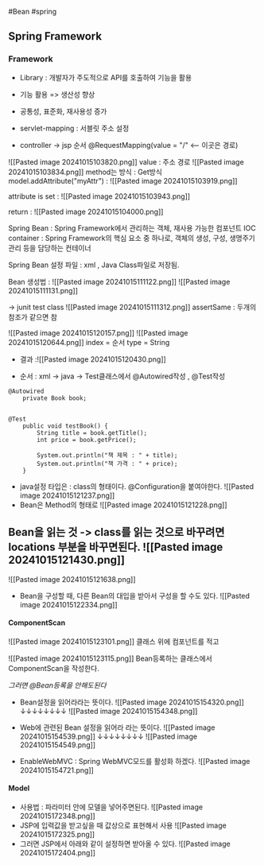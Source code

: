 #Bean #spring


## Spring Framework

### Framework
- Library : 개발자가 주도적으로 API를 호출하여 기능을 활용

- 기능 활용 => 생산성 향상
- 공통성, 표준화, 재사용성 증가


- servlet-mapping : 서블릿 주소 설정 
- controller -> jsp 순서
@RequestMapping(value = "/" <-- 이곳은 경로)

![[Pasted image 20241015103820.png]]
value : 주소 경로 ![[Pasted image 20241015103834.png]]
method는 방식 : Get방식
model.addAttribute("myAttr") : ![[Pasted image 20241015103919.png]]

attribute is set : ![[Pasted image 20241015103943.png]]

return : ![[Pasted image 20241015104000.png]]

Spring Bean : Spring Framework에서 관리하는 객체, 재사용 가능한 컴포넌트
IOC container : Spring Framework의 핵심 요소 중 하나로, 객체의 생성, 구성, 생명주기 관리 등을 담당하는 컨테이너

Spring Bean 설정 파일 : xml , Java Class파일로 저장됨.

Bean 생성법 : ![[Pasted image 20241015111122.png]]
![[Pasted image 20241015111131.png]]

-> junit test class ![[Pasted image 20241015111312.png]]
assertSame : 두개의 참조가 같으면 참 

![[Pasted image 20241015120157.png]]
![[Pasted image 20241015120644.png]]
index = 순서 
type = String

- 결과 :![[Pasted image 20241015120430.png]]


- 순서 : xml -> java -> Test클래스에서 @Autowired작성 , @Test작성 
```
@Autowired
	private Book book;


@Test
	public void testBook() {
		String title = book.getTitle();
		int price = book.getPrice();
		
		System.out.println("책 제목 : " + title);
		System.out.println("책 가격 : " + price);
	}
```

- java설정 타입은 : class의 형태이다. @Configuration을 붙여야한다.
![[Pasted image 20241015121237.png]]
- Bean은 Method의 형태로
![[Pasted image 20241015121228.png]]


Bean을 읽는 것 -> class를 읽는 것으로 바꾸려면 locations 부분을 바꾸면된다.
![[Pasted image 20241015121430.png]]
----------------------------------------------------------------------------------------------
![[Pasted image 20241015121638.png]]



- Bean을 구성할 때, 다른 Bean의 대입을 받아서 구성을 할 수도 있다.
![[Pasted image 20241015122334.png]]

#### ComponentScan
![[Pasted image 20241015123101.png]]
클래스 위에 컴포넌트를 적고

![[Pasted image 20241015123115.png]]
Bean등록하는 클래스에서 ComponentScan을 작성한다.

*그러면 @Bean등록을 안해도된다*


- Bean설정을 읽어라라는 뜻이다.
![[Pasted image 20241015154320.png]]
↓↓↓↓↓↓↓↓
![[Pasted image 20241015154348.png]]

- Web에 관련된 Bean 설정을 읽어라 라는 뜻이다.
![[Pasted image 20241015154539.png]]
↓↓↓↓↓↓↓↓
![[Pasted image 20241015154549.png]]

- EnableWebMVC : Spring WebMVC모드를 활성화 하겠다.
![[Pasted image 20241015154721.png]]

#### Model 
- 사용법 : 파라미터 안에 모델을 넣어주면된다.
![[Pasted image 20241015172348.png]]
- JSP에 입력값을 받고싶을 때 값상으로 표현해서 사용
![[Pasted image 20241015172325.png]]
- 그러면 JSP에서 아래와 같이 설정하면 받아올 수 있다.
![[Pasted image 20241015172404.png]]

